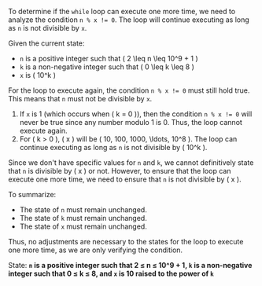 To determine if the `while` loop can execute one more time, we need to analyze the condition `n % x != 0`. The loop will continue executing as long as `n` is not divisible by `x`.

Given the current state:
- `n` is a positive integer such that \( 2 \leq n \leq 10^9 + 1 \)
- `k` is a non-negative integer such that \( 0 \leq k \leq 8 \)
- `x` is \( 10^k \)

For the loop to execute again, the condition `n % x != 0` must still hold true. This means that `n` must not be divisible by `x`. 

1. If `x` is 1 (which occurs when \( k = 0 \)), then the condition `n % x != 0` will never be true since any number modulo 1 is 0. Thus, the loop cannot execute again.
2. For \( k > 0 \), \( x \) will be \( 10, 100, 1000, \ldots, 10^8 \). The loop can continue executing as long as `n` is not divisible by \( 10^k \).

Since we don't have specific values for `n` and `k`, we cannot definitively state that `n` is divisible by \( x \) or not. However, to ensure that the loop can execute one more time, we need to ensure that `n` is not divisible by \( x \).

To summarize:
- The state of `n` must remain unchanged.
- The state of `k` must remain unchanged.
- The state of `x` must remain unchanged.

Thus, no adjustments are necessary to the states for the loop to execute one more time, as we are only verifying the condition.

State: **`n` is a positive integer such that 2 ≤ n ≤ 10^9 + 1, `k` is a non-negative integer such that 0 ≤ k ≤ 8, and `x` is 10 raised to the power of `k`**